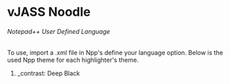 # vJASS Noodle
###### Notepad++ User Defined Language

To use, import a .xml file in Npp's define your language option. Below is the used Npp theme for each highlighter's theme.

1. \_contrast: Deep Black
